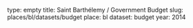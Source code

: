 type: empty
title: Saint Barthélemy / Government Budget
slug: places/bl/datasets/budget
place: bl
dataset: budget
year: 2014
